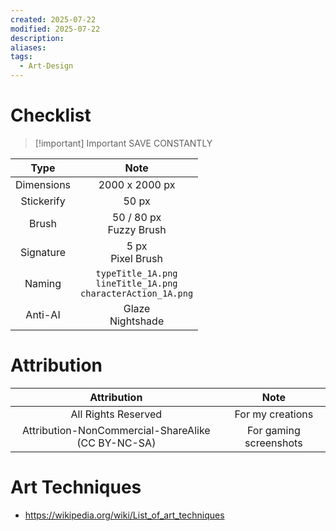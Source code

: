 ```yaml
---
created: 2025-07-22
modified: 2025-07-22
description: 
aliases: 
tags:
  - Art-Design
---
```


# Checklist

> [!important] Important
> SAVE CONSTANTLY

|    Type    |                                 Note                                 |
| :--------: | :------------------------------------------------------------------: |
| Dimensions |                            2000 x 2000 px                            |
| Stickerify |                                50 px                                 |
|   Brush    |                      50 / 80 px<br>Fuzzy Brush                       |
| Signature  |                         5 px<br>Pixel Brush                          |
|   Naming   | `typeTitle_1A.png`<br>`lineTitle_1A.png`<br>`characterAction_1A.png` |
|  Anti-AI   |                         Glaze<br>Nightshade                          |

# Attribution

|                    Attribution                     |          Note          |
| :------------------------------------------------: | :--------------------: |
|                All Rights Reserved                 |    For my creations    |
| Attribution-NonCommercial-ShareAlike (CC BY-NC-SA) | For gaming screenshots |

# Art Techniques

- https://wikipedia.org/wiki/List_of_art_techniques
